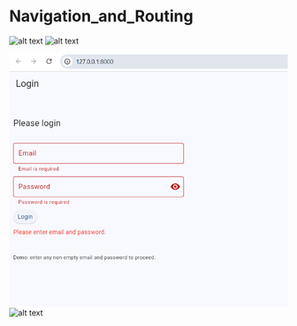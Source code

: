 # Navigation_and_Routing

![alt text](<Screenshot 2025-10-29 184517.png>)
![alt text](<Screenshot 2025-10-29 184921.png>)

![alt text](<Screenshot 2025-10-29 184730.png>)
![alt text](<Screenshot 2025-10-29 184959>)

